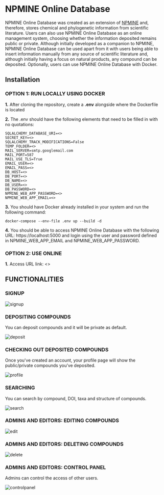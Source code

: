 # NPMINE Online Database


NPMINE Online Database was created as an extension of [NPMINE](https://github.com/computational-chemical-biology/npmine) and, therefore, stores chemical and phylogenetic information from scientific literature. Users can also use NPMINE Online Database as an online management system, choosing whether the information deposited remains public or private. Although initially developed as a companion to NPMINE, NPMINE Online Database can be used apart from it with users being able to insert information manually from any source of scientific literature and, although initially having a focus on natural products, any compound can be deposited. Optionally, users can use NPMINE Online Database with Docker.


## Installation

### OPTION 1: RUN LOCALLY USING DOCKER

**1.** After cloning the repository, create a **.env** alongside where the Dockerfile is located

**2.** The .env should have the following elements that need to be filled in with no quotations:

```
SQLALCHEMY_DATABASE_URI=<>
SECRET_KEY=<>
SQLALCHEMY_TRACK_MODIFICATIONS=False
TEMP_FOLDER=<>
MAIL_SERVER=smtp.googlemail.com
MAIL_PORT=587
MAIL_USE_TLS=True
EMAIL_USER=<>
EMAIL_PASS=<>
DB_HOST=<>
DB_PORT=<>
DB_NAME=<>
DB_USER=<>
DB_PASSWORD=<>
NPMINE_WEB_APP_PASSWORD=<>
NPMINE_WEB_APP_EMAIL=<>
```

**3.** You should have Docker already installed in your system and run the following command: 

```docker-compose --env-file .env up --build -d```

**4.** You should be able to access NPMINE Online Database with the following URL: https://localhost:5000 and login using the user and password defined in NPMINE_WEB_APP_EMAIL and NPMINE_WEB_APP_PASSWORD.

### OPTION 2: USE ONLINE


**1.** Access URL link: <>


## FUNCTIONALITIES

### SIGNUP

![signup](./images/signup.gif)

### DEPOSITING COMPOUNDS

You can deposit compounds and it will be private as default.

![deposit](./images/deposit.gif)

### CHECKING OUT DEPOSITED COMPOUNDS

Once you've created an account, your profile page will show the public/private compounds you've deposited.

![profile](./images/profile.gif)

### SEARCHING

You can search by compound, DOI, taxa and structure of compounds.

![search](./images/search.gif)

### ADMINS AND EDITORS: EDITING COMPOUNDS

![edit](./images/edit.gif)

### ADMINS AND EDITORS: DELETING COMPOUNDS

![delete](./images/delete.gif)

### ADMINS AND EDITORS: CONTROL PANEL

Admins can control the access of other users.

![controlpanel](./images/controlpanel.gif)